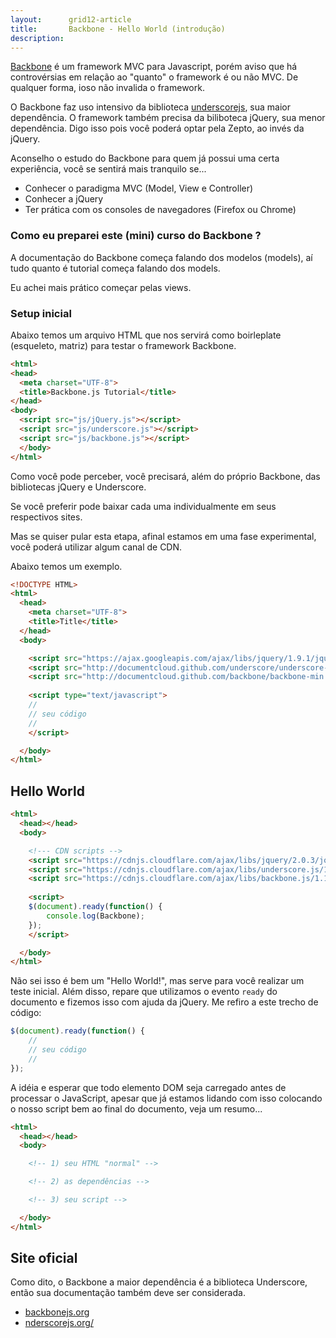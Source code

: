 ```yaml
---
layout:      grid12-article
title:       Backbone - Hello World (introdução)
description: 
---
```


[Backbone](http://backbonejs.org/ "link-externo") é um framework MVC para Javascript, porém aviso que há controvérsias
em relação ao "quanto" o framework é ou não MVC. De qualquer forma, ioso não invalida o framework.

O Backbone faz uso intensivo da biblioteca [underscorejs](http://underscorejs.org/ "link-externo"), sua maior dependência.
O framework também precisa da biliboteca jQuery, sua menor dependência. Digo isso pois você poderá optar pela Zepto, ao invés da 
jQuery.

Aconselho o estudo do Backbone para quem já possui uma certa experiência, você se sentirá mais tranquilo se...

- Conhecer o paradigma MVC (Model, View e Controller)
- Conhecer a jQuery
- Ter prática com os consoles de navegadores (Firefox ou Chrome)



### Como eu preparei este (mini) curso do Backbone ?

A documentação do Backbone começa falando dos modelos (models), aí tudo quanto é tutorial começa falando dos models.

Eu achei mais prático começar pelas views.



### Setup inicial

Abaixo temos um arquivo HTML que nos servirá como boirleplate (esqueleto, matriz) para testar o framework Backbone.

```html
<html>
<head>
  <meta charset="UTF-8">
  <title>Backbone.js Tutorial</title>
</head>
<body>
  <script src="js/jQuery.js"></script>
  <script src="js/underscore.js"></script>
  <script src="js/backbone.js"></script>
  </body>
</html>
```

Como você pode perceber, você precisará, além do próprio Backbone, das bibliotecas jQuery e Underscore.

Se você preferir pode baixar cada uma individualmente em seus respectivos sites.

Mas se quiser pular esta etapa, afinal estamos em uma fase experimental, você poderá utilizar algum canal de CDN.

Abaixo temos um exemplo.

```html
<!DOCTYPE HTML>
<html>
  <head>
    <meta charset="UTF-8">
    <title>Title</title>
  </head>
  <body>

    <script src="https://ajax.googleapis.com/ajax/libs/jquery/1.9.1/jquery.min.js"></script>
    <script src="http://documentcloud.github.com/underscore/underscore-min.js"></script>
    <script src="http://documentcloud.github.com/backbone/backbone-min.js"></script>
    
    <script type="text/javascript">
    //
    // seu código
    //
    </script>

  </body>
</html>
```


Hello World
---

```html
<html>
  <head></head>
  <body>

    <!--- CDN scripts -->
    <script src="https://cdnjs.cloudflare.com/ajax/libs/jquery/2.0.3/jquery.js"></script>
    <script src="https://cdnjs.cloudflare.com/ajax/libs/underscore.js/1.5.2/underscore-min.js"></script>
    <script src="https://cdnjs.cloudflare.com/ajax/libs/backbone.js/1.1.0/backbone-min.js"></script>
    
    <script>
    $(document).ready(function() {
        console.log(Backbone);
    });
    </script>

  </body>
</html>
```

Não sei isso é bem um "Hello World!", mas serve para você realizar um teste inicial. Além disso, repare que utilizamos 
o evento `ready` do documento e fizemos isso com ajuda da jQuery. Me refiro a este trecho de código:

```javascript
$(document).ready(function() {
    //
    // seu código
    //
});
```

A idéia e esperar que todo elemento DOM seja carregado antes de processar o JavaScript, apesar que já estamos lidando
com isso colocando o nosso script bem ao final do documento, veja um resumo...

```html
<html>
  <head></head>
  <body>

    <!-- 1) seu HTML "normal" --> 

    <!-- 2) as dependências --> 

    <!-- 3) seu script --> 

  </body>
</html>
```

Site oficial
---

Como dito, o Backbone a maior dependência é a biblioteca Underscore, então sua documentação também deve ser considerada.

- [backbonejs.org](http://backbonejs.org/ "link-externo")
- [nderscorejs.org/](http://underscorejs.org/ "link-externo")